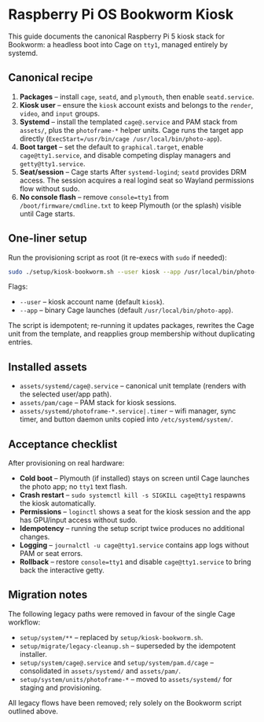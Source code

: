 # Raspberry Pi OS Bookworm Kiosk

This guide documents the canonical Raspberry Pi 5 kiosk stack for Bookworm: a
headless boot into Cage on `tty1`, managed entirely by systemd.

## Canonical recipe

1. **Packages** – install `cage`, `seatd`, and `plymouth`, then enable
   `seatd.service`.
2. **Kiosk user** – ensure the `kiosk` account exists and belongs to the
   `render`, `video`, and `input` groups.
3. **Systemd** – install the templated `cage@.service` and PAM stack from
   `assets/`, plus the `photoframe-*` helper units. Cage runs the target app
   directly (`ExecStart=/usr/bin/cage /usr/local/bin/photo-app`).
4. **Boot target** – set the default to `graphical.target`, enable
   `cage@tty1.service`, and disable competing display managers and
   `getty@tty1.service`.
5. **Seat/session** – Cage starts After `systemd-logind`; `seatd` provides DRM
   access. The session acquires a real logind seat so Wayland permissions flow
   without sudo.
6. **No console flash** – remove `console=tty1` from `/boot/firmware/cmdline.txt`
   to keep Plymouth (or the splash) visible until Cage starts.

## One-liner setup

Run the provisioning script as root (it re-execs with `sudo` if needed):

```bash
sudo ./setup/kiosk-bookworm.sh --user kiosk --app /usr/local/bin/photo-app
```

Flags:

- `--user` – kiosk account name (default `kiosk`).
- `--app` – binary Cage launches (default `/usr/local/bin/photo-app`).

The script is idempotent; re-running it updates packages, rewrites the Cage unit
from the template, and reapplies group membership without duplicating entries.

## Installed assets

- `assets/systemd/cage@.service` – canonical unit template (renders with the
  selected user/app path).
- `assets/pam/cage` – PAM stack for kiosk sessions.
- `assets/systemd/photoframe-*.service|.timer` – wifi manager, sync timer, and
  button daemon units copied into `/etc/systemd/system/`.

## Acceptance checklist

After provisioning on real hardware:

- **Cold boot** – Plymouth (if installed) stays on screen until Cage launches
  the photo app; no `tty1` text flash.
- **Crash restart** – `sudo systemctl kill -s SIGKILL cage@tty1` respawns the
  kiosk automatically.
- **Permissions** – `loginctl` shows a seat for the kiosk session and the app
  has GPU/input access without sudo.
- **Idempotency** – running the setup script twice produces no additional
  changes.
- **Logging** – `journalctl -u cage@tty1.service` contains app logs without PAM
  or seat errors.
- **Rollback** – restore `console=tty1` and disable `cage@tty1.service` to bring
  back the interactive getty.

## Migration notes

The following legacy paths were removed in favour of the single Cage workflow:

- `setup/system/**` – replaced by `setup/kiosk-bookworm.sh`.
- `setup/migrate/legacy-cleanup.sh` – superseded by the idempotent installer.
- `setup/system/cage@.service` and `setup/system/pam.d/cage` – consolidated in
  `assets/systemd/` and `assets/pam/`.
- `setup/system/units/photoframe-*` – moved to `assets/systemd/` for staging and
  provisioning.

All legacy flows have been removed; rely solely on the Bookworm script outlined
above.
